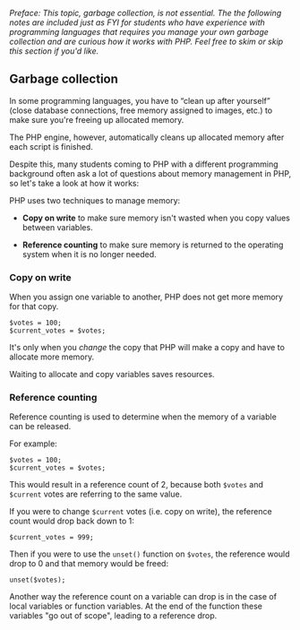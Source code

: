 *Preface: This topic, garbage collection, is not essential. The the following notes are included just as FYI for students who have experience with programming languages that requires you manage your own garbage collection and are curious how it works with PHP. Feel free to skim or skip this section if you'd like.*


## Garbage collection

In some programming languages, you have to &ldquo;clean up after yourself&rdquo; (close database connections, free memory assigned to images, etc.) to make sure you're freeing up allocated memory.

The PHP engine, however, automatically cleans up allocated memory after each script is finished.

Despite this, many students coming to PHP with a different programming background often ask a lot of questions about memory management in PHP, so let's take a look at how it works:

PHP uses two techniques to manage memory:

* **Copy on write** to make sure memory isn't wasted when you copy values between variables.

* **Reference counting** to make sure memory is returned to the operating system when it is no longer needed.

### Copy on write ###

When you assign one variable to another, PHP does not get more memory for that copy.

	$votes = 100;
	$current_votes = $votes;

It's only when you *change* the copy that PHP will make a copy and have to allocate more memory.

Waiting to allocate and copy variables saves resources.

### Reference counting

Reference counting is used to determine when the memory of a variable can be released.

For example:

	$votes = 100;
	$current_votes = $votes;

This would result in a reference count of 2, because both `$votes` and `$current` votes are referring to the same value.

If you were to change `$current` votes (i.e. copy on write), the reference count would drop back down to 1:

	$current_votes = 999;

Then if you were to use the `unset()` function on `$votes`, the reference would drop to 0 and that memory would be freed:

	unset($votes);

Another way the reference count on a variable can drop is in the case of local variables or function variables. At the end of the function these variables "go out of scope", leading to a reference drop.
